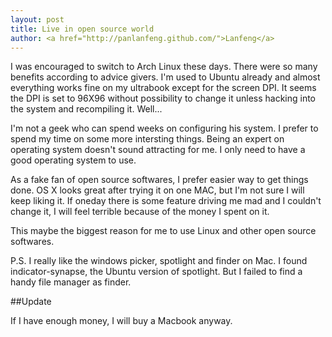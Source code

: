 ```yaml
---
layout: post
title: Live in open source world 
author: <a href="http://panlanfeng.github.com/">Lanfeng</a>
---
```



I was encouraged to switch to Arch Linux these days. There were so many benefits according to advice givers.  I'm used to Ubuntu already and almost everything works fine on my ultrabook except for the screen DPI. It seems the DPI is set to 96X96 without possibility to change it unless hacking into the system and recompiling it. Well...

I'm not a geek who can spend weeks on configuring his system. I prefer to spend my time on some more intersting things. Being an expert on operating system doesn't sound attracting for me. I only need to have a good operating system to use. 

As a fake fan of open source softwares, I prefer easier way to get things done. OS X looks great after trying it on one  MAC, but I'm not sure 
I will keep liking it. If oneday there is some feature driving me mad and I couldn't change it, I will feel terrible because of the money I spent on it. 

This maybe the biggest reason for me to use Linux and other open source softwares.

P.S. I really like the windows picker, spotlight and finder on Mac. I found indicator-synapse, the Ubuntu version of spotlight. But I failed to find a handy file manager as finder. 


##Update

If I have enough money, I will buy a Macbook anyway.  
